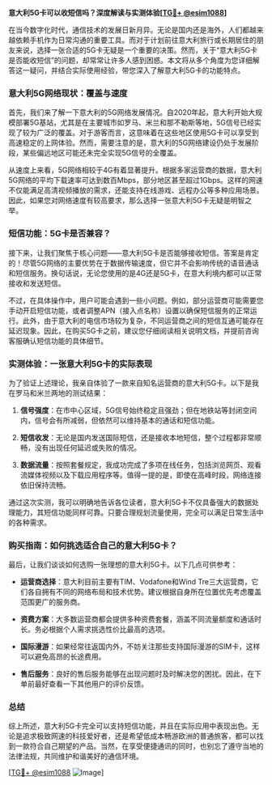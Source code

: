 **意大利5G卡可以收短信吗？深度解读与实测体验[[TG💪+ @esim1088](https://t.me/s/esim1088)]**

在当今数字化时代，通信技术的发展日新月异。无论是国内还是海外，人们都越来越依赖手机作为日常沟通的重要工具。而对于计划前往意大利旅行或长期居住的朋友来说，选择一张合适的5G卡无疑是一个重要的决策。然而，关于“意大利5G卡是否能收短信”的问题，却常常让许多人感到困惑。本文将从多个角度为您详细解答这一疑问，并结合实际使用经验，带您深入了解意大利5G卡的功能特点。

### 意大利5G网络现状：覆盖与速度

首先，我们来了解一下意大利的5G网络发展情况。自2020年起，意大利开始大规模部署5G基站，尤其是在主要城市如罗马、米兰和那不勒斯等地，5G信号已经实现了较为广泛的覆盖。对于游客而言，这意味着在这些地区使用5G卡可以享受到高速稳定的上网体验。然而，需要注意的是，意大利的5G网络建设仍处于发展阶段，某些偏远地区可能还未完全实现5G信号的全覆盖。

从速度上来看，5G网络相较于4G有着显著提升。根据多家运营商的数据，意大利5G网络的平均下载速率可达到数百Mbps，部分地区甚至超过1Gbps。这样的网速不仅能满足高清视频播放的需求，还能支持在线游戏、远程办公等多种应用场景。因此，如果您对网络速度有较高要求，那么选择一张意大利5G卡无疑是明智之举。

### 短信功能：5G卡是否兼容？

接下来，让我们聚焦于核心问题——意大利5G卡是否能够接收短信。答案是肯定的！尽管5G网络的主要优势在于数据传输速度，但它并不会影响传统的语音通话和短信服务。换句话说，无论您使用的是4G还是5G卡，在意大利境内都可以正常接收和发送短信。

不过，在具体操作中，用户可能会遇到一些小问题。例如，部分运营商可能需要您手动开启短信功能，或者调整APN（接入点名称）设置以确保短信服务的正常运行。此外，由于意大利的电信市场较为复杂，不同运营商之间的短信互通可能存在延迟现象。因此，在购买5G卡之前，建议您仔细阅读相关说明文档，并提前咨询客服确认短信功能的具体细节。

### 实测体验：一张意大利5G卡的实际表现

为了验证上述理论，我亲自体验了一款来自知名运营商的意大利5G卡。以下是我在罗马和米兰两地的测试结果：

1. **信号强度**：在市中心区域，5G信号始终稳定且强劲；但在地铁站等封闭空间内，信号会有所减弱，但依然可以维持基本的通话和短信功能。
   
2. **短信收发**：无论是国内发送国际短信，还是接收本地短信，整个过程都非常顺畅，没有出现任何延迟或失败的情况。
   
3. **数据流量**：按照套餐规定，我成功完成了多项在线任务，包括浏览网页、观看流媒体视频以及下载应用程序等。值得一提的是，即使在高峰时段，网络连接依旧保持流畅。

通过这次实测，我可以明确地告诉各位读者，意大利5G卡不仅具备强大的数据处理能力，其短信功能同样可靠。只要合理规划流量使用，完全可以满足日常生活中的各种需求。

### 购买指南：如何挑选适合自己的意大利5G卡？

最后，让我们谈谈如何选购一张理想的意大利5G卡。以下几点可供参考：

- **运营商选择**：意大利目前主要有TIM、Vodafone和Wind Tre三大运营商，它们各自拥有不同的网络布局和技术优势。建议根据自身所在位置优先考虑覆盖范围更广的服务商。
  
- **资费方案**：大多数运营商都会提供多种资费套餐，涵盖不同流量额度和通话时长。务必根据个人需求挑选性价比最高的选项。
  
- **国际漫游**：如果经常往返国内外，不妨关注那些支持国际漫游的SIM卡，这样可以避免高昂的长途费用。
  
- **售后服务**：良好的售后服务能够在出现问题时及时解决您的困扰。因此，在下单前最好查看一下其他用户的评价反馈。

### 总结

综上所述，意大利5G卡完全可以支持短信功能，并且在实际应用中表现出色。无论是追求极致网速的科技爱好者，还是希望低成本畅游欧洲的普通旅客，都可以找到一款符合自己期望的产品。当然，在享受便捷通讯的同时，也别忘了遵守当地的法律法规，共同维护和谐美好的通信环境。

[[TG💪+ @esim1088](https://t.me/s/esim1088) ![Image](https://i.postimg.cc/4NQfJmqS/Snipaste-2025-05-13-00-14-12.png)]